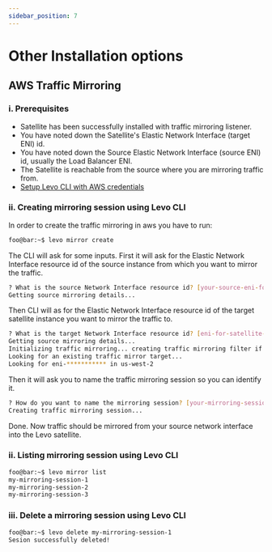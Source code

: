 ```yaml
---
sidebar_position: 7
---
```


# Other Installation options

## AWS Traffic Mirroring

### i. Prerequisites
- Satellite has been successfully installed with traffic mirroring listener.
- You have noted down the Satellite's Elastic Network Interface (target ENI) id.
- You have noted down the Source Elastic Network Interface (source ENI) id, usually the Load Balancer ENI.
- The Satellite is reachable from the source where you are mirroring traffic from.
- [Setup Levo CLI with AWS credentials](../../security-contract-testing/levo-cli/levo-cli-intro)

### ii. Creating mirroring session using Levo CLI

In order to create the traffic mirroring in aws you have to run:

```bash
foo@bar:~$ levo mirror create
```

The CLI will ask for some inputs. First it will ask for the Elastic Network Interface resource id of the source instance from which you want to mirror the traffic.

```bash
? What is the source Network Interface resource id? [your-source-eni-for-traffic-mirroring]
Getting source mirroring details...
```

Then CLI will as for the Elastic Network Interface resource id of the target satellite instance you want to mirror the traffic to.

```bash
? What is the target Network Interface resource id? [eni-for-satellite-running-traffic-listener]
Getting source mirroring details...
Initializing traffic mirroring... creating traffic mirroring filter if necessary.
Looking for an existing traffic mirror target...
Looking for eni-*********** in us-west-2
```

Then it will ask you to name the traffic mirroring session so you can identify it.

```bash
? How do you want to name the mirroring session? [your-mirroring-session-name]
Creating traffic mirroring session...
```

Done. Now traffic should be mirrored from your source network interface into the Levo satellite.

### ii. Listing mirroring session using Levo CLI

```bash
foo@bar:~$ levo mirror list
my-mirroring-session-1
my-mirroring-session-2
my-mirroring-session-3
```

### iii. Delete a mirroring session using Levo CLI

```bash
foo@bar:~$ levo delete my-mirroring-session-1
Sesion successfully deleted!
```